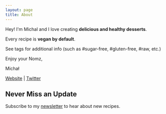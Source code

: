 ```yaml
---
layout: page
title: About
---
```


Hey! I'm Michal and I love creating **delicious and healthy desserts**.

Every recipe is **vegan by default**.

See tags for additional info (such as #sugar-free, #gluten-free, #raw, etc.)

Enjoy your Nomz,

Michał

<a href="https://michalkorzonek.com/?utm_source=nomz&utm_medium=website&utm_campaign=about" target="_blank">Website</a> | [Twitter](https://twitter.com/michalkorzonek)

## Never Miss an Update

Subscribe to my [newsletter](https://mindjuggling.substack.com/?utm_source=nomz&utm_medium=website&utm_campaign=about) to hear about new recipes.


